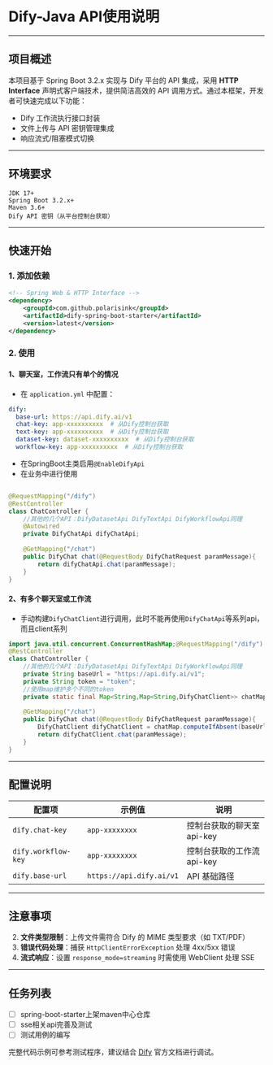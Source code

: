 # Dify-Java API使用说明

---

## 项目概述
本项目基于 Spring Boot 3.2.x 实现与 Dify 平台的 API 集成，采用 **HTTP Interface** 声明式客户端技术，提供简洁高效的 API 调用方式。通过本框架，开发者可快速完成以下功能：
- Dify 工作流执行接口封装
- 文件上传与 API 密钥管理集成
- 响应流式/阻塞模式切换

---

## 环境要求
```
JDK 17+
Spring Boot 3.2.x+
Maven 3.6+
Dify API 密钥（从平台控制台获取）
```

---

## 快速开始
### 1. 添加依赖
```xml
<!-- Spring Web & HTTP Interface -->
<dependency>
    <groupId>com.github.polarisink</groupId>
    <artifactId>dify-spring-boot-starter</artifactId>
    <version>latest</version>
</dependency>
```

### 2. 使用

#### 1、聊天室，工作流只有单个的情况

- 在 `application.yml` 中配置：
```yaml
dify:
  base-url: https://api.dify.ai/v1
  chat-key: app-xxxxxxxxxx  # 从Dify控制台获取
  text-key: app-xxxxxxxxxx  # 从Dify控制台获取
  dataset-key: dataset-xxxxxxxxxx  # 从Dify控制台获取
  workflow-key: app-xxxxxxxxxx  # 从Dify控制台获取
```
- 在SpringBoot主类启用`@EnableDifyApi`
- 在业务中进行使用

```java

@RequestMapping("/dify")
@RestController
class ChatController {
    //其他的几个API：DifyDatasetApi DifyTextApi DifyWorkflowApi同理
    @Autowired
    private DifyChatApi difyChatApi;
    
    @GetMapping("/chat")
    public DifyChat chat(@RequestBody DifyChatRequest paramMessage){
        return difyChatApi.chat(paramMessage);
    }
}

```

#### 2、有多个聊天室或工作流

- 手动构建`DifyChatClient`进行调用，此时不能再使用`DifyChatApi`等系列api，而且client系列
```java
import java.util.concurrent.ConcurrentHashMap;@RequestMapping("/dify")
@RestController
class ChatController {
    //其他的几个API：DifyDatasetApi DifyTextApi DifyWorkflowApi同理
    private String baseUrl = "https://api.dify.ai/v1";
    private String token = "token";
    //使用map维护多个不同的token
    private static final Map<String,Map<String,DifyChatClient>> chatMap = new ConcurrentHashMap<>();
    
    @GetMapping("/chat")
    public DifyChat chat(@RequestBody DifyChatRequest paramMessage){
        DifyChatClient difyChatClient = chatMap.computeIfAbsent(baseUrl, baseUrl -> new ConcurrentHashMap<>()).computeIfAbsent(token, k -> DifyChatClient.builder().baseUrl(baseUrl).token(token).build());
        return difyChatClient.chat(paramMessage);
    }
}
```
---

## 配置说明
| 配置项                         | 示例值                       | 说明               |
|-----------------------------|-----------------------------|------------------|
| `dify.chat-key`             | `app-xxxxxxxx`             | 控制台获取的聊天室api-key |
| `dify.workflow-key`         | `app-xxxxxxxx`             | 控制台获取的工作流api-key |
| `dify.base-url`             | `https://api.dify.ai/v1`   | API 基础路径         |

---

## 注意事项
2. **文件类型限制**：上传文件需符合 Dify 的 MIME 类型要求（如 TXT/PDF）
3. **错误代码处理**：捕获 `HttpClientErrorException` 处理 4xx/5xx 错误
4. **流式响应**：设置 `response_mode=streaming` 时需使用 WebClient 处理 SSE

---

## 任务列表
- [ ] spring-boot-starter上架maven中心仓库
- [ ] sse相关api完善及测试
- [ ] 测试用例的编写

完整代码示例可参考测试程序，建议结合 [Dify](https://docs.dify.ai/zh-hans) 官方文档进行调试。